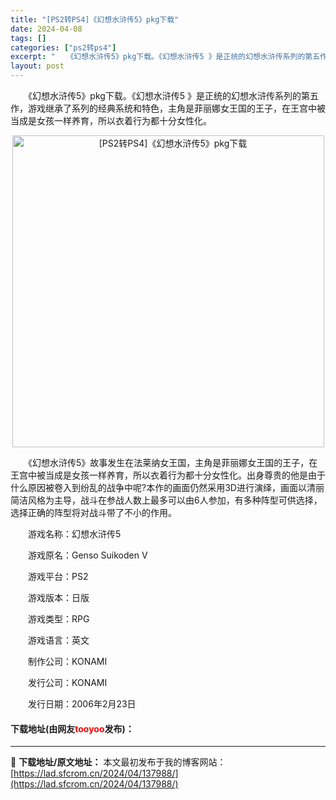 ```yaml
---
title: "[PS2转PS4]《幻想水浒传5》pkg下载"
date: 2024-04-08
tags: []
categories: ["ps2转ps4"]
excerpt: "　　《幻想水浒传5》pkg下载。《幻想水浒传5 》是正统的幻想水浒传系列的第五作，游戏继承了系列的经典系统和特色，主角是菲丽娜女王国的王子，在王宫中被当成是女孩一样养育，所以衣着行为都十分女性化。 　　《幻想水浒传5》故事发生在法莱纳女王国，主角是菲丽娜女王国的王子，在王宫中被当成是女孩一样养育，所&hellip;"
layout: post
---
```


 <p>　　《幻想水浒传5》pkg下载。《幻想水浒传5 》是正统的幻想水浒传系列的第五作，游戏继承了系列的经典系统和特色，主角是菲丽娜女王国的王子，在王宫中被当成是女孩一样养育，所以衣着行为都十分女性化。</p> <p align="center"><img align="" border="0" src="https://lad.sfcrom.cn/wp-content/uploads/2024/04/20240408_6613f85f3dbdf.webp" width="499" alt="[PS2转PS4]《幻想水浒传5》pkg下载" /></p> <p>　　《幻想水浒传5》故事发生在法莱纳女王国，主角是菲丽娜女王国的王子，在王宫中被当成是女孩一样养育，所以衣着行为都十分女性化。出身尊贵的他是由于什么原因被卷入到纷乱的战争中呢?本作的画面仍然采用3D进行演绎，画面以清丽简洁风格为主导，战斗在参战人数上最多可以由6人参加，有多种阵型可供选择，选择正确的阵型将对战斗带了不小的作用。</p> <p>　　游戏名称：幻想水浒传5</p> <p>　　游戏原名：Genso Suikoden V</p> <p>　　游戏平台：PS2</p> <p>　　游戏版本：日版</p> <p>　　游戏类型：RPG</p> <p>　　游戏语言：英文</p> <p>　　制作公司：KONAMI</p> <p>　　发行公司：KONAMI</p> <p>　　发行日期：2006年2月23日</p> <p><h4>下载地址(由网友<font color="red">tooyoo</font>发布)：</h4></p> 

---
📖 **下载地址/原文地址：** 本文最初发布于我的博客网站：[https://lad.sfcrom.cn/2024/04/137988/](https://lad.sfcrom.cn/2024/04/137988/)
